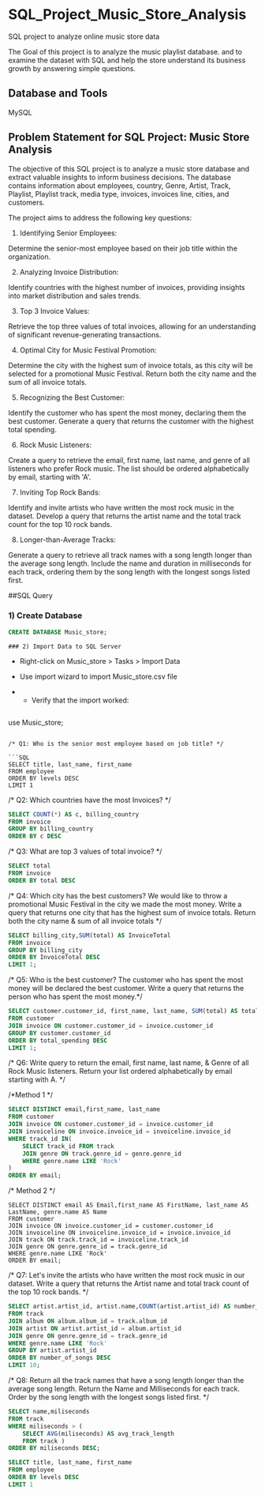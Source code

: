 # SQL_Project_Music_Store_Analysis

SQL project to analyze online music store data

The Goal of this project is to analyze the music playlist database. and to examine the dataset with SQL and help the store understand its business growth by answering simple questions.

## Database and Tools
MySQL

## Problem Statement for SQL Project: Music Store Analysis
The objective of this SQL project is to analyze a music store database and extract valuable insights to inform business decisions. 
The database contains information about employees, country, Genre, Artist, Track, Playlist, Playlist track, media type, invoices, invoices line, cities, and customers.

The project aims to address the following key questions:
1. Identifying Senior Employees:

Determine the senior-most employee based on their job title within the organization.

2. Analyzing Invoice Distribution:

Identify countries with the highest number of invoices, providing insights into market distribution and sales trends.

3. Top 3 Invoice Values:

Retrieve the top three values of total invoices, allowing for an understanding of significant revenue-generating transactions.

4. Optimal City for Music Festival Promotion:

Determine the city with the highest sum of invoice totals, as this city will be selected for a promotional Music Festival. Return both the city name and the sum of all invoice totals.

5. Recognizing the Best Customer:

Identify the customer who has spent the most money, declaring them the best customer. Generate a query that returns the customer with the highest total spending.

6. Rock Music Listeners:

Create a query to retrieve the email, first name, last name, and genre of all listeners who prefer Rock music. The list should be ordered alphabetically by email, starting with 'A'.

7. Inviting Top Rock Bands:

Identify and invite artists who have written the most rock music in the dataset. Develop a query that returns the artist name and the total track count for the top 10 rock bands.

8. Longer-than-Average Tracks:

Generate a query to retrieve all track names with a song length longer than the average song length. Include the name and duration in milliseconds for each track, ordering them by the song length with the longest songs listed first.


##SQL Query
 ### 1) Create Database
``` SQL
CREATE DATABASE Music_store;
```

    ### 2) Import Data to SQL Server
- Right-click on Music_store > Tasks > Import Data
- Use import wizard to import Music_store.csv file
- - Verify that the import worked:

 
   ``` SQL
use Music_store;
```

/* Q1: Who is the senior most employee based on job title? */

```SQL
SELECT title, last_name, first_name 
FROM employee
ORDER BY levels DESC
LIMIT 1
```

/* Q2: Which countries have the most Invoices? */

```SQL
SELECT COUNT(*) AS c, billing_country 
FROM invoice
GROUP BY billing_country
ORDER BY c DESC
```

/* Q3: What are top 3 values of total invoice? */
```SQL
SELECT total 
FROM invoice
ORDER BY total DESC
```

/* Q4: Which city has the best customers? We would like to throw a promotional Music Festival in the city we made the most money. 
Write a query that returns one city that has the highest sum of invoice totals. 
Return both the city name & sum of all invoice totals */

```SQL
SELECT billing_city,SUM(total) AS InvoiceTotal
FROM invoice
GROUP BY billing_city
ORDER BY InvoiceTotal DESC
LIMIT 1;
```

/* Q5: Who is the best customer? The customer who has spent the most money will be declared the best customer. 
Write a query that returns the person who has spent the most money.*/

```SQL
SELECT customer.customer_id, first_name, last_name, SUM(total) AS total_spending
FROM customer
JOIN invoice ON customer.customer_id = invoice.customer_id
GROUP BY customer.customer_id
ORDER BY total_spending DESC
LIMIT 1;
```

/* Q6: Write query to return the email, first name, last name, & Genre of all Rock Music listeners. 
Return your list ordered alphabetically by email starting with A. */

/*Method 1 */

```SQL
SELECT DISTINCT email,first_name, last_name
FROM customer
JOIN invoice ON customer.customer_id = invoice.customer_id
JOIN invoiceline ON invoice.invoice_id = invoiceline.invoice_id
WHERE track_id IN(
	SELECT track_id FROM track
	JOIN genre ON track.genre_id = genre.genre_id
	WHERE genre.name LIKE 'Rock'
)
ORDER BY email;
```

/* Method 2 */

```
SELECT DISTINCT email AS Email,first_name AS FirstName, last_name AS LastName, genre.name AS Name
FROM customer
JOIN invoice ON invoice.customer_id = customer.customer_id
JOIN invoiceline ON invoiceline.invoice_id = invoice.invoice_id
JOIN track ON track.track_id = invoiceline.track_id
JOIN genre ON genre.genre_id = track.genre_id
WHERE genre.name LIKE 'Rock'
ORDER BY email;
```

/* Q7: Let's invite the artists who have written the most rock music in our dataset. 
Write a query that returns the Artist name and total track count of the top 10 rock bands. */

```SQL
SELECT artist.artist_id, artist.name,COUNT(artist.artist_id) AS number_of_songs
FROM track
JOIN album ON album.album_id = track.album_id
JOIN artist ON artist.artist_id = album.artist_id
JOIN genre ON genre.genre_id = track.genre_id
WHERE genre.name LIKE 'Rock'
GROUP BY artist.artist_id
ORDER BY number_of_songs DESC
LIMIT 10;
```

/* Q8: Return all the track names that have a song length longer than the average song length. 
Return the Name and Milliseconds for each track. Order by the song length with the longest songs listed first. */
```SQL
SELECT name,miliseconds
FROM track
WHERE miliseconds > (
	SELECT AVG(miliseconds) AS avg_track_length
	FROM track )
ORDER BY miliseconds DESC;

SELECT title, last_name, first_name 
FROM employee
ORDER BY levels DESC
LIMIT 1
```



